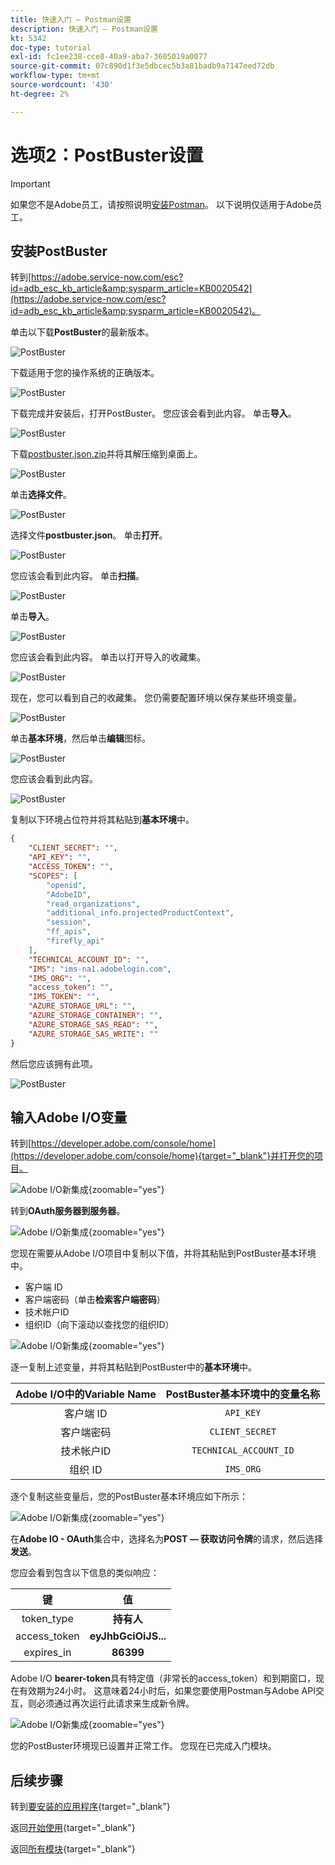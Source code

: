 ```yaml
---
title: 快速入门 — Postman设置
description: 快速入门 — Postman设置
kt: 5342
doc-type: tutorial
exl-id: fc1ee238-cce8-40a9-aba7-3605019a0077
source-git-commit: 07c890d1f3e5dbcec5b3a81badb9a7147eed72db
workflow-type: tm+mt
source-wordcount: '430'
ht-degree: 2%

---
```


# 选项2：PostBuster设置

>[!IMPORTANT]
>
>如果您不是Adobe员工，请按照说明[安装Postman](./ex7.md)。 以下说明仅适用于Adobe员工。

## 安装PostBuster

转到[https://adobe.service-now.com/esc?id=adb_esc_kb_article&amp;sysparm_article=KB0020542](https://adobe.service-now.com/esc?id=adb_esc_kb_article&amp;sysparm_article=KB0020542)。

单击以下载&#x200B;**PostBuster**&#x200B;的最新版本。

![PostBuster](./images/pb1.png)

下载适用于您的操作系统的正确版本。

![PostBuster](./images/pb2.png)

下载完成并安装后，打开PostBuster。 您应该会看到此内容。 单击&#x200B;**导入**。

![PostBuster](./images/pb3.png)

下载[postbuster.json.zip](./../../../assets/postman/postbuster.json.zip)并将其解压缩到桌面上。

![PostBuster](./images/pbpb.png)

单击&#x200B;**选择文件**。

![PostBuster](./images/pb4.png)

选择文件&#x200B;**postbuster.json**。 单击&#x200B;**打开**。

![PostBuster](./images/pb5.png)

您应该会看到此内容。 单击&#x200B;**扫描**。

![PostBuster](./images/pb6.png)

单击&#x200B;**导入**。

![PostBuster](./images/pb7.png)

您应该会看到此内容。 单击以打开导入的收藏集。

![PostBuster](./images/pb8.png)

现在，您可以看到自己的收藏集。 您仍需要配置环境以保存某些环境变量。

![PostBuster](./images/pb9.png)

单击&#x200B;**基本环境**，然后单击&#x200B;**编辑**&#x200B;图标。

![PostBuster](./images/pb10.png)

您应该会看到此内容。

![PostBuster](./images/pb11.png)

复制以下环境占位符并将其粘贴到&#x200B;**基本环境**&#x200B;中。

```json
{
	"CLIENT_SECRET": "",
	"API_KEY": "",
	"ACCESS_TOKEN": "",
	"SCOPES": [
		"openid",
		"AdobeID",
		"read_organizations", 
		"additional_info.projectedProductContext", 
		"session",
		"ff_apis",
		"firefly_api"
	],
	"TECHNICAL_ACCOUNT_ID": "",
	"IMS": "ims-na1.adobelogin.com",
	"IMS_ORG": "",
	"access_token": "",
	"IMS_TOKEN": "",
	"AZURE_STORAGE_URL": "",
	"AZURE_STORAGE_CONTAINER": "",
	"AZURE_STORAGE_SAS_READ": "",
	"AZURE_STORAGE_SAS_WRITE": ""
}
```

然后您应该拥有此项。

![PostBuster](./images/pb12.png)

## 输入Adobe I/O变量

转到[https://developer.adobe.com/console/home](https://developer.adobe.com/console/home){target="_blank"}并打开您的项目。

![Adobe I/O新集成](./images/iopr.png){zoomable="yes"}

转到&#x200B;**OAuth服务器到服务器**。

![Adobe I/O新集成](./images/iopbvar1.png){zoomable="yes"}

您现在需要从Adobe I/O项目中复制以下值，并将其粘贴到PostBuster基本环境中。

- 客户端 ID
- 客户端密码（单击&#x200B;**检索客户端密码**）
- 技术帐户ID
- 组织ID（向下滚动以查找您的组织ID）

![Adobe I/O新集成](./images/iopbvar2.png){zoomable="yes"}

逐一复制上述变量，并将其粘贴到PostBuster中的&#x200B;**基本环境**&#x200B;中。

| Adobe I/O中的Variable Name | PostBuster基本环境中的变量名称 |
|:-------------:| :---------------:| 
| 客户端 ID | `API_KEY` |
| 客户端密码 | `CLIENT_SECRET` |
| 技术帐户ID | `TECHNICAL_ACCOUNT_ID` |
| 组织 ID | `IMS_ORG` |

逐个复制这些变量后，您的PostBuster基本环境应如下所示：

![Adobe I/O新集成](./images/iopbvar3.png){zoomable="yes"}

在&#x200B;**Adobe IO - OAuth**&#x200B;集合中，选择名为&#x200B;**POST — 获取访问令牌**&#x200B;的请求，然后选择&#x200B;**发送**。

您应会看到包含以下信息的类似响应：

| 键 | 值 |
|:-------------:| :---------------:| 
| token_type | **持有人** |
| access_token | **eyJhbGciOiJS...** |
| expires_in | **86399** |

Adobe I/O **bearer-token**&#x200B;具有特定值（非常长的access_token）和到期窗口，现在有效期为24小时。 这意味着24小时后，如果您要使用Postman与Adobe API交互，则必须通过再次运行此请求来生成新令牌。

![Adobe I/O新集成](./images/iopbvar4.png){zoomable="yes"}

您的PostBuster环境现已设置并正常工作。 您现在已完成入门模块。

## 后续步骤

转到[要安装的应用程序](./ex9.md){target="_blank"}

返回[开始使用](./getting-started.md){target="_blank"}

返回[所有模块](./../../../overview.md){target="_blank"}
